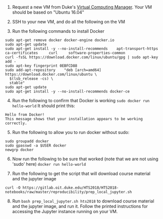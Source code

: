 

1. Request a new VM from Duke's [Virtual Computing Manager](https://oit.duke.edu/help/articles/vcm-how-use-virtual-computing-manager).  Your VM should be based on "Ubuntu 16.04"

2. SSH to your new VM, and do all the following on the VM

3. Run the following commands to install Docker
```
sudo apt-get remove docker docker-engine docker.io
sudo apt-get update
sudo apt-get install -y --no-install-recommends    apt-transport-https     ca-certificates     curl     software-properties-common
curl -fsSL https://download.docker.com/linux/ubuntu/gpg | sudo apt-key add -
sudo apt-key fingerprint 0EBFCD88
sudo add-apt-repository    "deb [arch=amd64] https://download.docker.com/linux/ubuntu \
  $(lsb_release -cs) \
  stable"
sudo apt-get update
sudo apt-get install -y --no-install-recommends docker-ce
```

4. Run the following to confirm that Docker is working `sudo docker run hello-world` It should print this:
```
Hello from Docker!
This message shows that your installation appears to be working correctly.
```

5. Run the following to allow you to run docker without sudo:
``` 
sudo groupadd docker
sudo gpasswd -a $USER docker
newgrp docker
```

6. Now run the following to be sure that worked (note that we are not using 'sudo' here) `docker run hello-world`

7. Run the following to get the script that will download course material and the jupyter image
```
curl -O https://gitlab.oit.duke.edu/HTS2018/HTS2018-notebooks/raw/master/reproducibility/prep_local_jupyter.sh
```

8. Run `bash prep_local_jupyter.sh hts2018`  to download course material and the jupyter image, and run it. Follow the printed instructions for accessing the Jupyter instance running on your VM.

